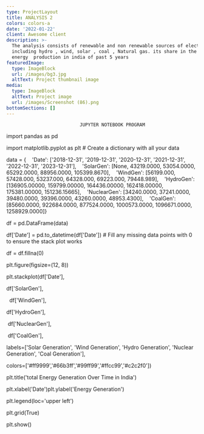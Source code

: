 ```yaml
---
type: ProjectLayout
title: ANALYSIS 2
colors: colors-a
date: '2022-01-22'
client: Awesome client
description: >-
  The analysis consists of renewable and non renewable sources of electricity
  including hydro , wind, solar , coal , Natural gas. its share in the total
  energy  production in india of past 5 years
featuredImage:
  type: ImageBlock
  url: /images/bg3.jpg
  altText: Project thumbnail image
media:
  type: ImageBlock
  altText: Project image
  url: /images/Screenshot (86).png
bottomSections: []
---
```

```
                           JUPYTER NOTEBOOK PROGRAM
```

import pandas as pd

import matplotlib.pyplot as plt
\# Create a dictionary with all your data

data = {    'Date': \['2018-12-31', '2019-12-31', '2020-12-31', '2021-12-31', '2022-12-31', '2023-12-31'],    'SolarGen': \[None, 43219.0000, 53054.0000, 65292.0000, 88956.0000, 105399.8670],    'WindGen': \[56199.000, 57428.000, 53237.000, 64328.000, 69223.000, 79448.989],    'HydroGen': \[136905.00000, 159799.00000, 164436.00000, 162418.00000, 175381.00000, 151236.15665],    'NuclearGen': \[34240.0000, 37241.0000, 39480.0000, 39396.0000, 43260.0000, 48953.4300],    'CoalGen': \[85660.0000, 922684.0000, 877524.0000, 1000573.0000, 1096671.0000, 1258929.0000]}

df = pd.DataFrame(data)

df\['Date'] = pd.to\_datetime(df\['Date'])
\# Fill any missing data points with 0 to ensure the stack plot works

df = df.fillna(0)

plt.figure(figsize=(12, 8))

plt.stackplot(df\['Date'],    

df\['SolarGen'],            

  df\['WindGen'],            

df\['HydroGen'],    

 df\['NuclearGen'],          

 df\['CoalGen'],              

labels=\['Solar Generation', 'Wind Generation', 'Hydro Generation', 'Nuclear Generation', 'Coal Generation'],           

colors=\['#ff9999','#66b3ff','#99ff99','#ffcc99','#c2c2f0'])

plt.title('total Energy Generation Over Time in India')

plt.xlabel('Date')plt.ylabel('Energy Generation')

plt.legend(loc='upper left')

plt.grid(True)

plt.show()
